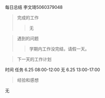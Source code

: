 每日总结
李文琦5060379048
> 完成的工作
> > 无


> 遇到的问题
> > 学期内工作没完结，请假一天。


> 下一天的工作计划

时间	任务
6.25  08:00-12:00	无
6.25  13:00-17:00

> 经验和感想

无